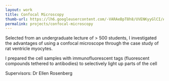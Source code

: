 ```yaml
---
layout: work
title: Confocal Microscopy
thumb-url: https://lh6.googleusercontent.com/-VARAeBpT8h8/UVENKyyGlCI/AAAAAAAAAQ4/Ha0uhGjbjZc/s500/confocal_microscopy_1.jpg
permalink: projects/confocal-microscopy 
---
```


Selected from an undergraduate lecture of > 500 students, I investigated the advantages of using a confocal microscope through the case study of rat ventricle myocytes.

I prepared the cell samples with immunofluorescent tags (fluorescent compounds tethered to antibodies) to selectively light up parts of the cell

Supervisors: Dr Ellen Rosenberg

